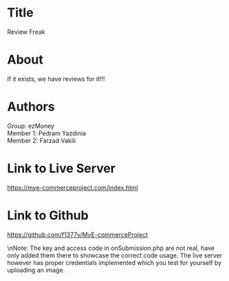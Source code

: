# Title
  Review Freak
# About 
  If it exists, we have reviews for it!!!
# Authors 
  Group: ezMoney\
  Member 1: Pedram Yazdinia\
  Member 2: Farzad Vakili
# Link to Live Server 
  https://mye-commerceproject.com/index.html
# Link to Github
  https://github.com/f1377v/MyE-commerceProject

\nNote: The key and access code in onSubmission.php are not real, have only added them there to showcase the correct code usage.
The live server however has proper credentials implemented which you test for yourself by uploading an image. 
